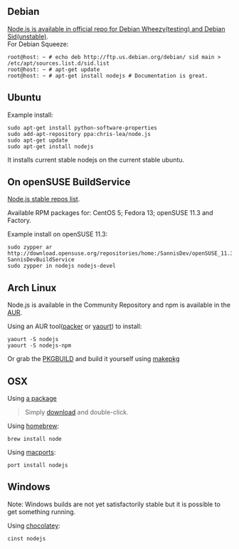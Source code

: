 ## Debian
[Node.js is available in official repo for Debian Wheezy(testing) and Debian Sid(unstable)](http://packages.debian.org/search?searchon=names&keywords=nodejs).  
For Debian Squeeze:

    root@host: ~ # echo deb http://ftp.us.debian.org/debian/ sid main > /etc/apt/sources.list.d/sid.list
    root@host: ~ # apt-get update
    root@host: ~ # apt-get install nodejs # Documentation is great.

## Ubuntu

Example install:

    sudo apt-get install python-software-properties
    sudo add-apt-repository ppa:chris-lea/node.js
    sudo apt-get update
    sudo apt-get install nodejs

It installs current stable nodejs on the current stable ubuntu.

## On openSUSE BuildService
[Node.js stable repos list](http://bit.ly/nodejs_repos).

Available RPM packages for: CentOS 5; Fedora 13; openSUSE 11.3 and Factory.

Example install on openSUSE 11.3:

    sudo zypper ar http://download.opensuse.org/repositories/home:/SannisDev/openSUSE_11.3/ SannisDevBuildService 
    sudo zypper in nodejs nodejs-devel

## Arch Linux
Node.js is available in the Community Repository and npm is available in the [AUR](http://aur.archlinux.org/packages.php?ID=50495).

Using an AUR tool([packer](https://aur.archlinux.org/packages.php?ID=33378) or [yaourt](http://aur.archlinux.org/packages.php?ID=5863)) to install:

    yaourt -S nodejs
    yaourt -S nodejs-npm

Or grab the [PKGBUILD](http://www.archlinux.org/packages/?sort=&q=nodejs) and build it yourself using [makepkg](https://wiki.archlinux.org/index.php/Makepkg#Usage)

## OSX
Using [a package](https://sites.google.com/site/nodejsmacosx)

> Simply [download](https://sites.google.com/site/nodejsmacosx) and double-click.

Using [homebrew](https://github.com/mxcl/homebrew):

    brew install node

Using [macports](http://www.macports.org/):

    port install nodejs  

## Windows
 Note: Windows builds are not yet satisfactorily stable but it is possible to get something running.  
  
Using [chocolatey](http://nuget.org/list/packages/chocolatey):  

    cinst nodejs  